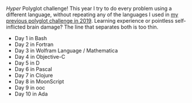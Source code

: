 _Hyper_ Polyglot challenge! This year I try to do every problem using a different language, without repeating any of the languages I used in [my previous polyglot challenge in 2019](https://github.com/rosa/advent-of-code/tree/main/2019). Learning experience or pointless self-inflicted brain damage? The line that separates both is too thin.


- Day 1 in Bash
- Day 2 in Fortran
- Day 3 in Wolfram Language / Mathematica
- Day 4 in Objective-C
- Day 5 in D
- Day 6 in Pascal
- Day 7 in Clojure
- Day 8 in MoonScript
- Day 9 in ooc
- Day 10 in Ada
